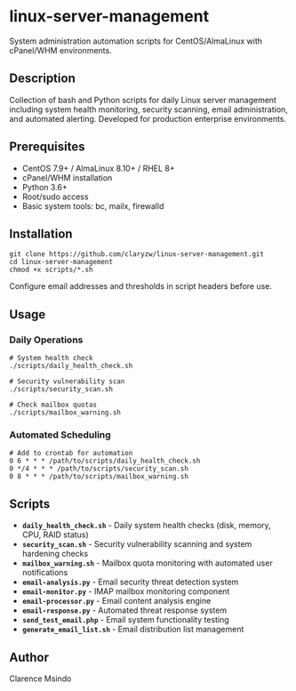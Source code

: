 # linux-server-management
System administration automation scripts for CentOS/AlmaLinux with cPanel/WHM environments.

## Description
Collection of bash and Python scripts for daily Linux server management including system health monitoring, security scanning, email administration, and automated alerting. Developed for production enterprise environments.

## Prerequisites
* CentOS 7.9+ / AlmaLinux 8.10+ / RHEL 8+
* cPanel/WHM installation
* Python 3.6+
* Root/sudo access
* Basic system tools: bc, mailx, firewalld

## Installation
```
git clone https://github.com/claryzw/linux-server-management.git
cd linux-server-management
chmod +x scripts/*.sh
```

Configure email addresses and thresholds in script headers before use.

## Usage

### Daily Operations
```
# System health check
./scripts/daily_health_check.sh

# Security vulnerability scan
./scripts/security_scan.sh

# Check mailbox quotas
./scripts/mailbox_warning.sh
```

### Automated Scheduling
```
# Add to crontab for automation
0 6 * * * /path/to/scripts/daily_health_check.sh
0 */4 * * * /path/to/scripts/security_scan.sh
0 8 * * * /path/to/scripts/mailbox_warning.sh
```

## Scripts

- **`daily_health_check.sh`** - Daily system health checks (disk, memory, CPU, RAID status)
- **`security_scan.sh`** - Security vulnerability scanning and system hardening checks
- **`mailbox_warning.sh`** - Mailbox quota monitoring with automated user notifications
- **`email-analysis.py`** - Email security threat detection system
- **`email-monitor.py`** - IMAP mailbox monitoring component
- **`email-processor.py`** - Email content analysis engine
- **`email-response.py`** - Automated threat response system
- **`send_test_email.php`** - Email system functionality testing
- **`generate_email_list.sh`** - Email distribution list management

## Author
Clarence Msindo 



